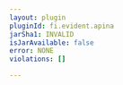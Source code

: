 ```yaml
---
layout: plugin
pluginId: fi.evident.apina
jarSha1: INVALID
isJarAvailable: false
error: NONE
violations: []

---
```

